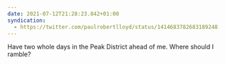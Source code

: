 ```yaml
---
date: 2021-07-12T21:28:23.842+01:00
syndication:
  - https://twitter.com/paulrobertlloyd/status/1414683782683189248
---
```


Have two whole days in the Peak District ahead of me. Where should I ramble?
